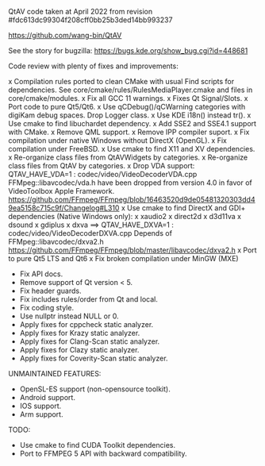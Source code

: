 QtAV code taken at April 2022 from revision #fdc613dc99304f208cff0bb25b3ded14bb993237

https://github.com/wang-bin/QtAV

See the story for bugzilla: https://bugs.kde.org/show_bug.cgi?id=448681

Code review with plenty of fixes and improvements:

x Compilation rules ported to clean CMake with usual Find scripts for dependencies.
  See core/cmake/rules/RulesMediaPlayer.cmake and files in core/cmake/modules.
x Fix all GCC 11 warnings.
x Fixes Qt Signal/Slots.
x Port code to pure Qt5/Qt6.
x Use qCDebug()/qCWarning categories with digiKam debug spaces. Drop Logger class.
x Use KDE i18n() instead tr().
x Use cmake to find libuchardet dependency.
x Add SSE2 and SSE4.1 support with CMake.
x Remove QML support.
x Remove IPP compiler suport.
x Fix compilation under native Windows without DirectX (OpenGL).
x Fix compilation under FreeBSD.
x Use cmake to find X11 and XV dependencies.
x Re-organize class files from QtAVWidgets by categories.
x Re-organize class files from QtAV by categories.
x Drop VDA support: QTAV_HAVE_VDA=1 : codec/video/VideoDecoderVDA.cpp
  FFMpeg::libavcodec/vda.h have been dropped from version 4.0 in favor of VideoToolbox Apple Framework.
  https://github.com/FFmpeg/FFmpeg/blob/16463520d9de05481320303dd49ea5158c715c9f/Changelog#L310
x Use cmake to find DirectX and GDI+ dependencies (Native Windows only):
  x xaudio2
  x direct2d
  x d3d11va
  x dsound
  x gdiplus
  x dxva        ==> QTAV_HAVE_DXVA=1 : codec/video/VideoDecoderDXVA.cpp
                    Depends of FFMpeg::libavcodec/dxva2.h
                    https://github.com/FFmpeg/FFmpeg/blob/master/libavcodec/dxva2.h
x Port to pure Qt5 LTS and Qt6
x Fix broken compilation under MinGW (MXE)

* Fix API docs.
* Remove support of Qt version < 5.
* Fix header guards.
* Fix includes rules/order from Qt and local.
* Fix coding style.
* Use nullptr instead NULL or 0.
* Apply fixes for cppcheck static analyzer.
* Apply fixes for Krazy static analyzer.
* Apply fixes for Clang-Scan static analyzer.
* Apply fixes for Clazy static analyzer.
* Apply fixes for Coverity-Scan static analyzer.

UNMAINTAINED FEATURES:

- OpenSL-ES support (non-opensource toolkit).
- Android support.
- IOS support.
- Arm support.

TODO:

+ Use cmake to find CUDA Toolkit dependencies.
+ Port to FFMPEG 5 API with backward compatibility.
